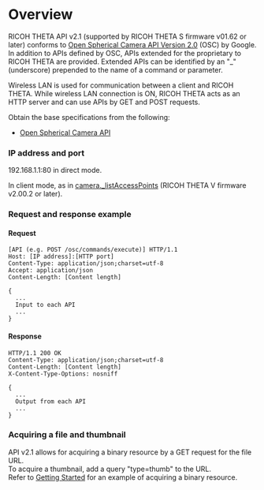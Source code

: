 # Overview

RICOH THETA API v2.1 (supported by RICOH THETA S firmware v01.62 or later) conforms to [Open Spherical Camera API Version 2.0](https://developers.google.com/streetview/open-spherical-camera/) (OSC) by Google. In addition to APIs defined by OSC, APIs extended for the proprietary to RICOH THETA are provided. Extended APIs can be identified by an "\_" (underscore) prepended to the name of a command or parameter.

Wireless LAN is used for communication between a client and RICOH THETA. While wireless LAN connection is ON, RICOH THETA acts as an HTTP server and can use APIs by GET and POST requests.

Obtain the base specifications from the following:

- [Open Spherical Camera API](https://developers.google.com/streetview/open-spherical-camera/)

### IP address and port

192.168.1.1:80 in direct mode.

In client mode, as in [camera.\_listAccessPoints](commands/camera._list_access_points.md) (RICOH THETA V firmware v2.00.2 or later).

### Request and response example

#### Request

```
[API (e.g. POST /osc/commands/execute)] HTTP/1.1
Host: [IP address]:[HTTP port]
Content-Type: application/json;charset=utf-8
Accept: application/json
Content-Length: [Content length]

{
  ...
  Input to each API
  ...
}
```

#### Response

```
HTTP/1.1 200 OK
Content-Type: application/json;charset=utf-8
Content-Length: [Content length]
X-Content-Type-Options: nosniff

{
  ...
  Output from each API
  ...
}
```

### Acquiring a file and thumbnail

API v2.1 allows for acquiring a binary resource by a GET request for the file URL.  
 To acquire a thumbnail, add a query "type=thumb" to the URL.  
 Refer to [Getting Started](getting_started.md) for an example of acquiring a binary resource.
